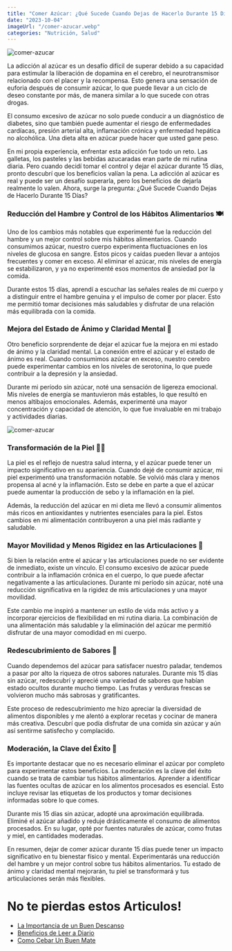 ```yaml
---
title: "Comer Azúcar: ¿Qué Sucede Cuando Dejas de Hacerlo Durante 15 Días?"
date: "2023-10-04"
imageUrl: "/comer-azucar.webp"
categories: "Nutrición, Salud"
---
```


![comer-azucar](/comer-azucar.webp)

La adicción al azúcar es un desafío difícil de superar debido a su capacidad para estimular la liberación de dopamina en el cerebro, el neurotransmisor relacionado con el placer y la recompensa. Esto genera una sensación de euforia después de consumir azúcar, lo que puede llevar a un ciclo de deseo constante por más, de manera similar a lo que sucede con otras drogas.

El consumo excesivo de azúcar no solo puede conducir a un diagnóstico de diabetes, sino que también puede aumentar el riesgo de enfermedades cardíacas, presión arterial alta, inflamación crónica y enfermedad hepática no alcohólica. Una dieta alta en azúcar puede hacer que usted gane peso.

En mi propia experiencia, enfrentar esta adicción fue todo un reto. Las galletas, los pasteles y las bebidas azucaradas eran parte de mi rutina diaria. Pero cuando decidí tomar el control y dejar el azúcar durante 15 días, pronto descubrí que los beneficios valían la pena. La adicción al azúcar es real y puede ser un desafío superarla, pero los beneficios de dejarla realmente lo valen. Ahora, surge la pregunta: ¿Qué Sucede Cuando Dejas de Hacerlo Durante 15 Días?

### **Reducción del Hambre y Control de los Hábitos Alimentarios** 🍽️

Uno de los cambios más notables que experimenté fue la reducción del hambre y un mejor control sobre mis hábitos alimentarios. Cuando consumimos azúcar, nuestro cuerpo experimenta fluctuaciones en los niveles de glucosa en sangre. Estos picos y caídas pueden llevar a antojos frecuentes y comer en exceso. Al eliminar el azúcar, mis niveles de energía se estabilizaron, y ya no experimenté esos momentos de ansiedad por la comida.

Durante estos 15 días, aprendí a escuchar las señales reales de mi cuerpo y a distinguir entre el hambre genuina y el impulso de comer por placer. Esto me permitió tomar decisiones más saludables y disfrutar de una relación más equilibrada con la comida.

### **Mejora del Estado de Ánimo y Claridad Mental** 🤩

Otro beneficio sorprendente de dejar el azúcar fue la mejora en mi estado de ánimo y la claridad mental. La conexión entre el azúcar y el estado de ánimo es real. Cuando consumimos azúcar en exceso, nuestro cerebro puede experimentar cambios en los niveles de serotonina, lo que puede contribuir a la depresión y la ansiedad.

Durante mi período sin azúcar, noté una sensación de ligereza emocional. Mis niveles de energía se mantuvieron más estables, lo que resultó en menos altibajos emocionales. Además, experimenté una mayor concentración y capacidad de atención, lo que fue invaluable en mi trabajo y actividades diarias.

![comer-azucar](/felicidad.webp)

### **Transformación de la Piel** 🧖‍♀️

La piel es el reflejo de nuestra salud interna, y el azúcar puede tener un impacto significativo en su apariencia. Cuando dejé de consumir azúcar, mi piel experimentó una transformación notable. Se volvió más clara y menos propensa al acné y la inflamación. Esto se debe en parte a que el azúcar puede aumentar la producción de sebo y la inflamación en la piel.

Además, la reducción del azúcar en mi dieta me llevó a consumir alimentos más ricos en antioxidantes y nutrientes esenciales para la piel. Estos cambios en mi alimentación contribuyeron a una piel más radiante y saludable.

### **Mayor Movilidad y Menos Rigidez en las Articulaciones** 🦵

Si bien la relación entre el azúcar y las articulaciones puede no ser evidente de inmediato, existe un vínculo. El consumo excesivo de azúcar puede contribuir a la inflamación crónica en el cuerpo, lo que puede afectar negativamente a las articulaciones. Durante mi período sin azúcar, noté una reducción significativa en la rigidez de mis articulaciones y una mayor movilidad.

Este cambio me inspiró a mantener un estilo de vida más activo y a incorporar ejercicios de flexibilidad en mi rutina diaria. La combinación de una alimentación más saludable y la eliminación del azúcar me permitió disfrutar de una mayor comodidad en mi cuerpo.

### **Redescubrimiento de Sabores** 👅

Cuando dependemos del azúcar para satisfacer nuestro paladar, tendemos a pasar por alto la riqueza de otros sabores naturales. Durante mis 15 días sin azúcar, redescubrí y aprecié una variedad de sabores que habían estado ocultos durante mucho tiempo. Las frutas y verduras frescas se volvieron mucho más sabrosas y gratificantes.

Este proceso de redescubrimiento me hizo apreciar la diversidad de alimentos disponibles y me alentó a explorar recetas y cocinar de manera más creativa. Descubrí que podía disfrutar de una comida sin azúcar y aún así sentirme satisfecho y complacido.

### **Moderación, la Clave del Éxito** 🍬

Es importante destacar que no es necesario eliminar el azúcar por completo para experimentar estos beneficios. La moderación es la clave del éxito cuando se trata de cambiar tus hábitos alimentarios. Aprender a identificar las fuentes ocultas de azúcar en los alimentos procesados es esencial. Esto incluye revisar las etiquetas de los productos y tomar decisiones informadas sobre lo que comes.

Durante mis 15 días sin azúcar, adopté una aproximación equilibrada. Eliminé el azúcar añadido y reduje drásticamente el consumo de alimentos procesados. En su lugar, opté por fuentes naturales de azúcar, como frutas y miel, en cantidades moderadas.

En resumen, dejar de comer azúcar durante 15 días puede tener un impacto significativo en tu bienestar físico y mental. Experimentarás una reducción del hambre y un mejor control sobre tus hábitos alimentarios. Tu estado de ánimo y claridad mental mejorarán, tu piel se transformará y tus articulaciones serán más flexibles.

# No te pierdas estos Articulos!

- [La Importancia de un Buen Descanso](https://abelardo.blog/posts/importancia-de-descansar-bien)
- [Beneficios de Leer a Diario](https://abelardo.blog/posts/beneficios-de-leer)
- [Como Cebar Un Buen Mate](https://abelardo.blog/posts/como-cebar-un-buen-mate)
